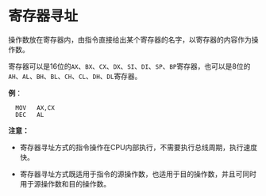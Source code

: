 # 寄存器寻址

​	操作数放在寄存器内，由指令直接给出某个寄存器的名字，以寄存器的内容作为操作数。

​	寄存器可以是16位的`AX`、`BX`、`CX`、`DX`、`SI`、`DI`、`SP`、`BP`寄存器，也可以是8位的`AH`、`AL`、`BH`、`BL`、`CH`、`CL`、`DH`、`DL`寄存器。

**例**：

```
  MOV	AX,CX 
  DEC	AL      
```

**注意：** 

- 寄存器寻址方式的指令操作在CPU内部执行，不需要执行总线周期，执行速度快。

- 寄存器寻址方式既适用于指令的源操作数，也适用于目的操作数，并且可同时用于源操作数和目的操作数。